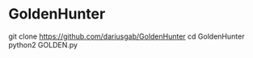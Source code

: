 # GoldenHunter
git clone https://github.com/dariusgab/GoldenHunter
cd GoldenHunter
python2 GOLDEN.py



